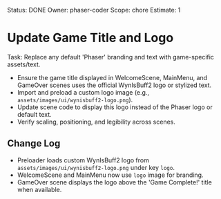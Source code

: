 Status: DONE
Owner: phaser-coder
Scope: chore
Estimate: 1

# Update Game Title and Logo

Task: Replace any default 'Phaser' branding and text with game-specific assets/text.

- Ensure the game title displayed in WelcomeScene, MainMenu, and GameOver scenes uses the official WynIsBuff2 logo or stylized text.
- Import and preload a custom logo image (e.g., `assets/images/ui/wynisbuff2-logo.png`).
- Update scene code to display this logo instead of the Phaser logo or default text.
- Verify scaling, positioning, and legibility across scenes.

## Change Log

- Preloader loads custom WynIsBuff2 logo from `assets/images/ui/wynisbuff2-logo.png` under key `logo`.
- WelcomeScene and MainMenu now use `logo` image for branding.
- GameOver scene displays the logo above the 'Game Complete!' title when available.
